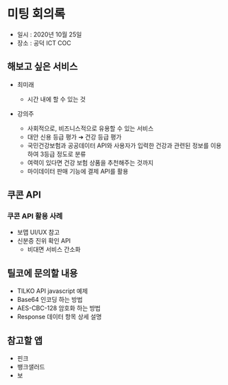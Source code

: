 # 미팅 회의록

* 일시 : 2020년 10월 25일
* 장소 : 공덕 ICT COC

## 해보고 싶은 서비스

* 최미래
  * 시간 내에 할 수 있는 것
  
* 강의주
  * 사회적으로, 비즈니스적으로 유용할 수 있는 서비스
  * 대안 신용 등급 평가 ➔ 건강 등급 평가
  * 국민건강보험과 공공데이터 API와 사용자가 입력한 건강과 관련된 정보를 이용하여 3등급 정도로 분류
  * 여력이 있다면 건강 보험 상품을 추천해주는 것까지
  * 마이데이터 판매 기능에 결제 API를 활용
  
## 쿠콘 API

### 쿠콘 API 활용 사례

* 보맵 UI/UX 참고
* 신분증 진위 확인 API
  * 비대면 서비스 간소화

## 틸코에 문의할 내용

* TILKO API javascript 예제
* Base64 인코딩 하는 방법
* AES-CBC-128 암호화 하는 방법
* Response 데이터 항목 상세 설명

## 참고할 앱

* 핀크
* 뱅크샐러드
* 보
